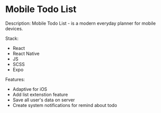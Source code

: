 # Mobile Todo List
Description: Mobile Todo List - is a modern everyday planner for mobile devices. 

Stack:  
- React
- React Native
- JS
- SCSS
- Expo

Features:  
 - Adaptive for iOS
 - Add list extenstion feature
 - Save all user's data on server
 - Create system notifications for remind about todo
